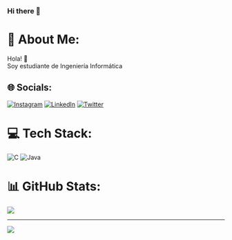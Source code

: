 ### Hi there 👋

<!--
**gmnpjpn/gmnpjpn** is a ✨ _special_ ✨ repository because its `README.md` (this file) appears on your GitHub profile.

Here are some ideas to get you started:

- 🔭 I’m currently working on ...
- 🌱 I’m currently learning ...
- 👯 I’m looking to collaborate on ...
- 🤔 I’m looking for help with ...
- 💬 Ask me about ...
- 📫 How to reach me: ...
- 😄 Pronouns: ...
- ⚡ Fun fact: ...
-->

# 💫 About Me:
Hola! 👋<br>Soy estudiante de Ingeniería Informática


## 🌐 Socials:
[![Instagram](https://img.shields.io/badge/Instagram-%23E4405F.svg?logo=Instagram&logoColor=white)](https://instagram.com/gmnpjpn) [![LinkedIn](https://img.shields.io/badge/LinkedIn-%230077B5.svg?logo=linkedin&logoColor=white)](https://linkedin.com/in/gmnpjpn) [![Twitter](https://img.shields.io/badge/Twitter-%231DA1F2.svg?logo=Twitter&logoColor=white)](https://twitter.com/gmnpjpn) 

# 💻 Tech Stack:
![C](https://img.shields.io/badge/c-%2300599C.svg?style=flat&logo=c&logoColor=white) ![Java](https://img.shields.io/badge/java-%23ED8B00.svg?style=flat&logo=java&logoColor=white)
# 📊 GitHub Stats:
![](https://github-readme-stats.vercel.app/api/top-langs/?username=gmnpjpn&theme=dark&hide_border=true&include_all_commits=false&count_private=false&layout=compact)

---
[![](https://visitcount.itsvg.in/api?id=gmnpjpn&icon=0&color=0)](https://visitcount.itsvg.in)

<!-- Proudly created with GPRM ( https://gprm.itsvg.in ) -->
